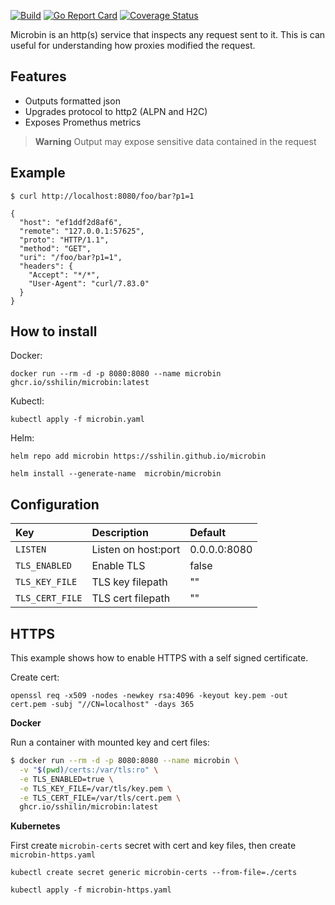[![Build](https://github.com/sshilin/microbin/actions/workflows/build.yml/badge.svg)](https://github.com/sshilin/microbin/actions/workflows/build.yml)&nbsp;[![Go Report Card](https://goreportcard.com/badge/github.com/sshilin/microbin)](https://goreportcard.com/report/github.com/sshilin/microbin)&nbsp;[![Coverage Status](https://coveralls.io/repos/github/sshilin/microbin/badge.svg)](https://coveralls.io/github/sshilin/microbin)

Microbin is an http(s) service that inspects any request sent to it. This is can useful for understanding how proxies modified the request.

## Features
- Outputs formatted json
- Upgrades protocol to http2 (ALPN and H2C)
- Exposes Promethus metrics

> **Warning**
> Output may expose sensitive data contained in the request

## Example
```
$ curl http://localhost:8080/foo/bar?p1=1

{
  "host": "ef1ddf2d8af6",
  "remote": "127.0.0.1:57625",
  "proto": "HTTP/1.1",
  "method": "GET",
  "uri": "/foo/bar?p1=1",
  "headers": {
    "Accept": "*/*",
    "User-Agent": "curl/7.83.0"
  }
}
```

## How to install
Docker:

    docker run --rm -d -p 8080:8080 --name microbin ghcr.io/sshilin/microbin:latest

Kubectl:

    kubectl apply -f microbin.yaml

Helm:

    helm repo add microbin https://sshilin.github.io/microbin

    helm install --generate-name  microbin/microbin

## Configuration
| Key                 |  Description                | Default         |
|:--------------------|:----------------------------|:----------------|
| `LISTEN`            | Listen on host:port         | 0.0.0.0:8080    |
| `TLS_ENABLED`       | Enable TLS                  | false           |
| `TLS_KEY_FILE`      | TLS key filepath            | ""              |
| `TLS_CERT_FILE`     | TLS cert filepath           | ""              |

## HTTPS
This example shows how to enable HTTPS with a self signed certificate.

Create cert:

    openssl req -x509 -nodes -newkey rsa:4096 -keyout key.pem -out cert.pem -subj "//CN=localhost" -days 365

**Docker**

Run a container with mounted key and cert files:
```bash
$ docker run --rm -d -p 8080:8080 --name microbin \
  -v "$(pwd)/certs:/var/tls:ro" \
  -e TLS_ENABLED=true \
  -e TLS_KEY_FILE=/var/tls/key.pem \
  -e TLS_CERT_FILE=/var/tls/cert.pem \
  ghcr.io/sshilin/microbin:latest
```

**Kubernetes**

First create `microbin-certs` secret with cert and key files, then create `microbin-https.yaml`

    kubectl create secret generic microbin-certs --from-file=./certs

    kubectl apply -f microbin-https.yaml
